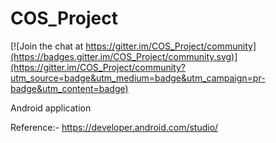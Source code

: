 # COS_Project

[![Join the chat at https://gitter.im/COS_Project/community](https://badges.gitter.im/COS_Project/community.svg)](https://gitter.im/COS_Project/community?utm_source=badge&utm_medium=badge&utm_campaign=pr-badge&utm_content=badge)

Android application

Reference:- https://developer.android.com/studio/

